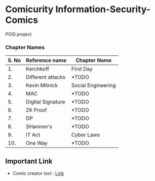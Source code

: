 # Comicurity Information-Security-Comics
POIS project 

### Chapter Names
| S. No | Reference name | Chapter Name |
| --- | --- | --- |
| 1. | Kerchkoff | First Day |
| 2. | Different attacks | *TODO |
| 3. | Kevin Mitnick | Social Engineering |
| 4. | MAC | *TODO |
| 5. | Digital Signature | *TODO |
| 6. | ZK Proof | *TODO |
| 7. | DP | *TODO |
| 8. | SHannon's | *TODO |
| 9. | IT Act | Cyber Laws  |
| 10. | One Way | *TODO |




## Important Link
- Comic creator tool : <a href="https://www.storyboardthat.com/storyboard-creator">Link</a>

